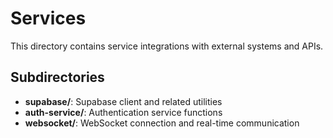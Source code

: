 # Services

This directory contains service integrations with external systems and APIs.

## Subdirectories

- **supabase/**: Supabase client and related utilities
- **auth-service/**: Authentication service functions
- **websocket/**: WebSocket connection and real-time communication
